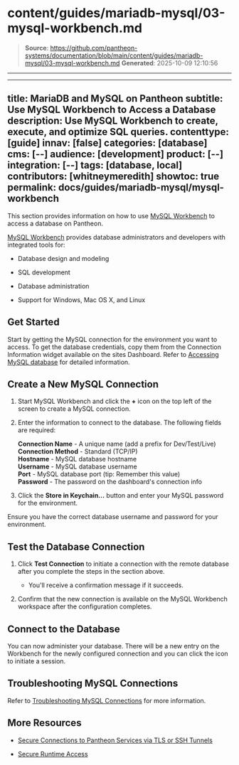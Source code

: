 # content/guides/mariadb-mysql/03-mysql-workbench.md

> **Source**: https://github.com/pantheon-systems/documentation/blob/main/content/guides/mariadb-mysql/03-mysql-workbench.md
> **Generated**: 2025-10-09 12:10:56

---

---
title: MariaDB and MySQL on Pantheon
subtitle: Use MySQL Workbench to Access a Database
description: Use MySQL Workbench to create, execute, and optimize SQL queries.
contenttype: [guide]
innav: [false]
categories: [database]
cms: [--]
audience: [development]
product: [--]
integration: [--]
tags: [database, local]
contributors: [whitneymeredith]
showtoc: true
permalink: docs/guides/mariadb-mysql/mysql-workbench
---

This section provides information on how to use [MySQL Workbench](https://dev.mysql.com/downloads/workbench/) to access a database on Pantheon.

[MySQL Workbench](https://dev.mysql.com/downloads/workbench/) provides database administrators and developers with integrated tools for:

- Database design and modeling

- SQL development

- Database administration

- Support for Windows, Mac OS X, and Linux

## Get Started

Start by getting the MySQL connection for the environment you want to access. To get the database credentials, copy them from the Connection Information widget available on the sites Dashboard. Refer to [Accessing MySQL database](/guides/mariadb-mysql/mysql-access) for detailed information.

## Create a New MySQL Connection

1. Start MySQL Workbench and click the **+** icon on the top left of the screen to create a MySQL connection.

1. Enter the information to connect to the database. The following fields are required:

    **Connection Name** - A unique name (add a prefix for Dev/Test/Live)  
    **Connection Method** - Standard (TCP/IP)  
    **Hostname** - MySQL database hostname  
    **Username** - MySQL database username  
    **Port** - MySQL database port (tip: Remember this value)  
    **Password** - The password on the dashboard's connection info<br />

1. Click the **Store in Keychain...** button and enter your MySQL password for the environment.

<Alert title="Note" type="info">

Ensure you have the correct database username and password for your environment.

</Alert>

## Test the Database Connection

1. Click **Test Connection** to initiate a connection with the remote database after you complete the steps in the section above.

    -  You'll receive a confirmation message if it succeeds.

1. Confirm that the new connection is available on the MySQL Workbench workspace after the configuration completes.

## Connect to the Database

You can now administer your database. There will be a new entry on the Workbench for the newly configured connection and you can click the icon to initiate a session.

## Troubleshooting MySQL Connections

Refer to [Troubleshooting MySQL Connections](/guides/mariadb-mysql/mysql-access#troubleshooting-mysql-connections) for more information.

## More Resources

- [Secure Connections to Pantheon Services via TLS or SSH Tunnels](/guides/secure-development/ssh-tunnels)

- [Secure Runtime Access](/guides/secure-development/secure-runtime-access)
